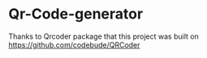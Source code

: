# Qr-Code-generator

Thanks to Qrcoder package that this project was built on
https://github.com/codebude/QRCoder
